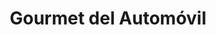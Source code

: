 ---
title: "Gourmet del Automóvil"
url: /alcala-de-henares/gourmet-del-automovil/
shop: Allgemein
---